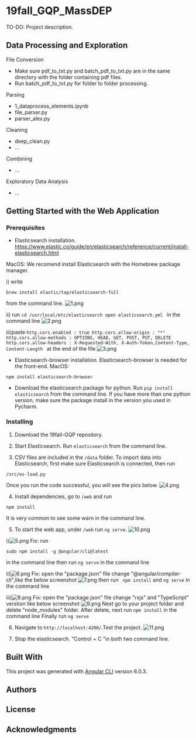 # 19fall_GQP_MassDEP

TO-DO: Project description.

## Data Processing and Exploration

File Conversion
- Make sure pdf_to_txt.py and batch_pdf_to_txt.py are in the same directory with the folder containing pdf files.
- Run batch_pdf_to_txt.py for folder to folder processing.

Parsing
- 1_dataprocess_elements.ipynb
- file_parser.py
- parser_alex.py

Cleaning
- deep_clean.py
- ...

Combining
- ...

Exploratory Data Analysis
- ...

## Getting Started with the Web Application

### Prerequisites

- Elasticsearch installation.
https://www.elastic.co/guide/en/elasticsearch/reference/current/install-elasticsearch.html

MacOS:
We recomend install Elasticsearch with the Homebrew package manager.

i) write 
``` 
brew install elastic/tap/elasticsearch-full

```
from the command line.
![1.png](pics/1.png)

ii) run 
    ```cd /usr/local/etc/elasticsearch
       open elasticsearch.yml
    ``` 
    in the command line
    ![2.png](pics/2.png)
    
iii)paste
    ```http.cors.enabled : true
       http.cors.allow-origin : "*"
       http.cors.allow-methods : OPTIONS, HEAD, GET, POST, PUT, DELETE
       http.cors.allow-headers : X-Requested-With, X-Auth-Token,Content-Type, Content-Length
    ```
    at the end of the file
    ![3.png](pics/3.png)
    
    
- Elasticsearch-browser installation.
Elasticsearch-browser is needed for the front-end. MacOS:
```
npm install elasticsearch-browser
```

- Download the elasticsearch package for python.
Run `pip install elasticsearch` from the command line.
If you have more than one python version, make sure the package install in the version you used in Pycharm. 

### Installing

1. Download the 19fall-GQP repository.

2. Start Elasticsearch.
Run `elasticsearch` from the command line.

3. CSV files are included in the `/data` folder. To import data into Elasticsearch, first make sure Elasticsearch is connected, then run 
```
/src/es-load.py
```
Once you run the code successful, you will see the pics below.
![4.png](pics/4.png)

4. Install dependencies, go to `/web` and run
```
npm install
```
It is very common to see some warn in the command line.


5. To start the web app, under `/web` run `ng serve`.
![10.png](pics/10.png)

i)![5.png](pics/5.png)
Fix: run 
```
sudo npm install -g @angular/cli@latest
``` 
in the command line
then run `ng serve` in the command line

ii)![6.png](pics/6.png)
Fix: open the "package.json" file
     change "@angular/compiler-cli",like the below screenshot
     ![7.png](pics/7.png)
     then run ` npm install` and `ng serve` in the command line
     

iii)![8.png](pics/8.png)
Fix: open the "package.json" file
     change "rxjs" and "TypeScript" verstion like below screenshot
     ![9.png](pics/9.png)
     Next go to your project folder and delete "node_modules" folder.
     After delete, next run `npm install` in the command line
     Finally run `ng serve`

6. Navigate to `http://localhost:4200/`.Test the project.
![11.png](pics/11.png)

7. Stop the elasticsearch.
"Control + C "in both two command line.

## Built With
This project was generated with [Angular CLI](https://github.com/angular/angular-cli) version 6.0.3.


## Authors


## License


## Acknowledgments

